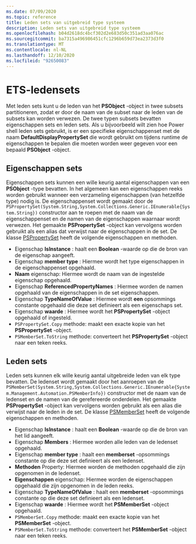 ```yaml
---
ms.date: 07/09/2020
ms.topic: reference
title: Leden sets van uitgebreid type systeem
description: Leden sets van uitgebreid type systeem
ms.openlocfilehash: b04d2618dc4bcf302d2e683d50c351ad3aa076ac
ms.sourcegitcommit: ba7315a496986451cfc1296b659d73ea2373d3f0
ms.translationtype: MT
ms.contentlocale: nl-NL
ms.lasthandoff: 12/10/2020
ms.locfileid: "92650083"
---
```

# <a name="ets-member-sets"></a>ETS-ledensets

Met leden sets kunt u de leden van het **PSObject** -object in twee subsets partitioneren, zodat er door de naam van de subset naar de leden van de subsets kan worden verwezen. De twee typen subsets bevatten eigenschappen sets en leden sets. Als u bijvoorbeeld wilt zien hoe Power shell leden sets gebruikt, is er een specifieke eigenschappenset met de naam **DefaultDisplayPropertySet** die wordt gebruikt om tijdens runtime de eigenschappen te bepalen die moeten worden weer gegeven voor een bepaald **PSObject** -object.

## <a name="property-sets"></a>Eigenschappen sets

Eigenschappen sets kunnen een wille keurig aantal eigenschappen van een **PSObject** -type bevatten. In het algemeen kan een eigenschappen reeks worden gebruikt wanneer een verzameling eigenschappen (van hetzelfde type) nodig is. De eigenschappenset wordt gemaakt door de `PSPropertySet(System.String,System.Collections.Generic.IEnumerable{System.String})` constructor aan te roepen met de naam van de eigenschappenset en de namen van de eigenschappen waarnaar wordt verwezen. Het gemaakte **PSPropertySet** -object kan vervolgens worden gebruikt als een alias dat verwijst naar de eigenschappen in de set. De klasse [PSPropertySet](/dotnet/api/system.management.automation.pspropertyset) heeft de volgende eigenschappen en methoden.

- Eigenschap **IsInstance** : haalt een **Boolean** -waarde op die de bron van de eigenschap aangeeft.
- Eigenschap **member type** : Hiermee wordt het type eigenschappen in de eigenschappenset opgehaald.
- **Naam** eigenschap: Hiermee wordt de naam van de ingestelde eigenschap opgehaald.
- Eigenschap **ReferencedPropertyNames** : Hiermee worden de namen opgehaald van de eigenschappen in de set eigenschappen.
- Eigenschap **TypeNameOfValue** : Hiermee wordt **een** opsommings constante opgehaald die deze set definieert als een eigenschaps set.
- Eigenschap **waarde** : Hiermee wordt het **PSPropertySet** -object opgehaald of ingesteld.
- `PSPropertySet.Copy` methode: maakt een exacte kopie van het **PSPropertySet** -object.
- `PSMemberSet.ToString` methode: converteert het **PSPropertySet** -object naar een teken reeks.

## <a name="member-sets"></a>Leden sets

Leden sets kunnen elk wille keurig aantal uitgebreide leden van elk type bevatten. De ledenset wordt gemaakt door het aanroepen van de `PSMemberSet(System.String,System.Collections.Generic.IEnumerable{System.Management.Automation.PSMemberInfo})`
constructor met de naam van de ledenset en de namen van de gerefereerde onderdelen. Het gemaakte **PSPropertySet** -object kan vervolgens worden gebruikt als een alias die verwijst naar de leden in de set. De klasse [PSMemberSet](/dotnet/api/system.management.automation.psmemberset) heeft de volgende eigenschappen en methoden.

- Eigenschap **IsInstance** : haalt een **Boolean** -waarde op die de bron van het lid aangeeft.
- Eigenschap **Members** : Hiermee worden alle leden van de ledenset opgehaald.
- Eigenschap **member type** : haalt een **memberset** -opsommings constante op die deze set definieert als een ledenset.
- **Methoden** Property: Hiermee worden de methoden opgehaald die zijn opgenomen in de ledenset.
- **Eigenschappen** eigenschap: Hiermee worden de eigenschappen opgehaald die zijn opgenomen in de leden reeks.
- Eigenschap **TypeNameOfValue** : haalt een **memberset** -opsommings constante op die deze set definieert als een ledenset.
- Eigenschap **waarde** : Hiermee wordt het **PSMemberSet** -object opgehaald.
- `PSMemberSet.Copy` methode: maakt een exacte kopie van het **PSMemberSet** -object.
- `PSMemberSet.ToString` methode: converteert het **PSMemberSet** -object naar een teken reeks.
